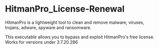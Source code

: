 # HitmanPro_License-Renewal
HitmanPro is a lightweight tool to clean and remove malware, viruses, trojans, adware, spyware and ransomware. 


This executable allows you to bypass and exploit HitmanPro's free license. Works for versions under 3.7.20.286
